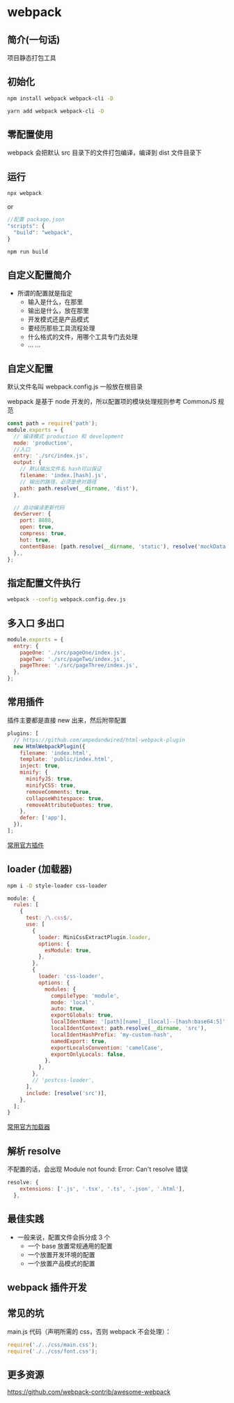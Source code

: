 # webpack

## 简介(一句话)

项目静态打包工具

## 初始化

```sh
npm install webpack webpack-cli -D

yarn add webpack webpack-cli -D
```

## 零配置使用

webpack 会把默认 src 目录下的文件打包编译，编译到 dist 文件目录下

## 运行

```sh
npx webpack
```

or

```js
//配置 package.json
"scripts": {
  "build": "webpack",
}

npm run build
```

## 自定义配置简介

- 所谓的配置就是指定
  - 输入是什么，在那里
  - 输出是什么，放在那里
  - 开发模式还是产品模式
  - 要经历那些工具流程处理
  - 什么格式的文件，用哪个工具专门去处理
  - ... ...

## 自定义配置

默认文件名叫 webpack.config.js 一般放在根目录

webpack 是基于 node 开发的，所以配置项的模块处理规则参考 CommonJS 规范

```js
const path = require('path');
module.exports = {
  // 编译模式 production 和 development
  mode: 'production',
  //入口
  entry: './src/index.js',
  output: {
    // 默认输出文件名 hash可以保证
    filename: 'index.[hash].js',
    // 输出的路径，必须是绝对路径
    path: path.resolve(__dirname, 'dist'),
  },

  // 自动编译更新代码
  devServer: {
    port: 8888,
    open: true,
    compress: true,
    hot: true,
    contentBase: [path.resolve(__dirname, 'static'), resolve('mockData')],
  },,
};
```

## 指定配置文件执行

```sh
webpack --config webpack.config.dev.js
```

## 多入口 多出口

```js
module.exports = {
  entry: {
    pageOne: './src/pageOne/index.js',
    pageTwo: './src/pageTwo/index.js',
    pageThree: './src/pageThree/index.js',
  },
};
```

## 常用插件

插件主要都是直接 new 出来，然后附带配置

```js
plugins: [
  // https://github.com/ampedandwired/html-webpack-plugin
  new HtmlWebpackPlugin({
    filename: 'index.html',
    template: 'public/index.html',
    inject: true,
    minify: {
      minifyJS: true,
      minifyCSS: true,
      removeComments: true,
      collapseWhitespace: true,
      removeAttributeQuotes: true,
    },
    defer: ['app'],
  }),
];
```

[常用官方插件](https://webpack.js.org/plugins/)

## loader (加载器)

```sh
npm i -D style-loader css-loader
```

```js
module: {
  rules: [
    {
      test: /\.css$/,
      use: [
        {
          loader: MiniCssExtractPlugin.loader,
          options: {
            esModule: true,
          },
        },
        {
          loader: 'css-loader',
          options: {
            modules: {
              compileType: 'module',
              mode: 'local',
              auto: true,
              exportGlobals: true,
              localIdentName: '[path][name]__[local]--[hash:base64:5]',
              localIdentContext: path.resolve(__dirname, 'src'),
              localIdentHashPrefix: 'my-custom-hash',
              namedExport: true,
              exportLocalsConvention: 'camelCase',
              exportOnlyLocals: false,
            },
          },
        },
        // 'postcss-loader',
      ],
      include: [resolve('src')],
    },
  ];
}
```

[常用官方加载器](https://webpack.js.org/loaders/)

## 解析 resolve

不配置的话，会出现 Module not found: Error: Can't resolve 错误

```js
resolve: {
    extensions: ['.js', '.tsx', '.ts', '.json', '.html'],
  },
```

## 最佳实践

- 一般来说，配置文件会拆分成 3 个
  - 一个 base 放置常规通用的配置
  - 一个放置开发环境的配置
  - 一个放置产品模式的配置

## webpack 插件开发

## 常见的坑

main.js 代码（声明所需的 css，否则 webpack 不会处理）：

```js
require('./../css/main.css');
require('./../css/font.css');
```

## 更多资源

https://github.com/webpack-contrib/awesome-webpack
